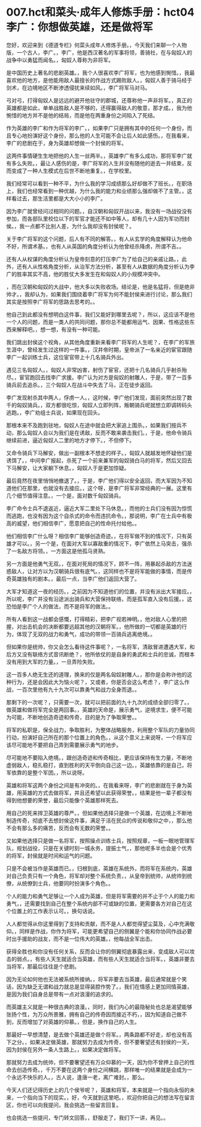# 007.hct和菜头·成年人修炼手册：hct04李广：你想做英雄，还是做将军

您好，欢迎来到《德道专栏》何菜头成年人修炼手册。，今天我们来聊一个人物版，一个古人，李广。，李广，他是西汉著名的军事将领，善骑社，在与匈奴人的战争中以勇猛而闻名。，匈奴人尊称为非将军。

是中国历史上著名的悲剧英雄。，我个人很喜欢李广将军，也为他感到惋惜。，我最喜欢他的地方，是他能用敌人最擅长的作战方式踢败敌人。，匈奴人善于骑马经于剑术，在边境地区不断渗透侵扰来续如风。，李广将军马对马。

弓对弓，打得匈奴人是远远的避开他驻守的郡城，还尊称他一声非将军。，真正的英雄都是如此，单单战胜敌人是不够的，还得赢得敌人的敬意，那才成。，我为他惋惜的地方并不是他的结局，而是他在两重身份之间陷入了死结。

作为英雄的李广和作为将军的李广。，如果李广只是拥有其中的任何一个身份，而且专心地扮演好这个身份，那么他的人生可能不会让后人如此感伤。，在我看来，李广的悲剧在于，身为英雄却想做一个封侯的将军。

这两件事情硬生生地把他的人生一丝两半。，英雄李广有多么成功，那将军李广就有多么失败。，最让人感伤的是，李广将军的人生并没有随他的逝去一并结束，反而变成了一种人生模式在后世不断地重复。，在学校里。

我们经常可以看到一种不平，为什么我的学习成绩那么好却做不了班长。，在职场上，我们也经常看到一种优越，为什么我的能力和业绩那么强却做不了主管。，这样看过去，那生活里都是大大小小的李广。

因为李广就曾经问过相同的问题。，自汉朝和匈奴开战以来，我没有一场战役没有参加，而各部队里校位以下的军官才能还不如中等人，却有几十人因为军功而封侯。，我一点都不比别人差，为什么我却没有封侯呢？。

关于李广将军的这个问题，后人有不同的解答。，有人从玄学的角度解释认为他命不好，所谓术基。，也有人从英国的角度分析认为他曾经杀降虏，所谓不吉。。

还有人从权谋的角度分析认为皇帝刻意的打压李广为了给自己的亲戚让路。，此外，还有人从性格角度分析，从治军方法分析，甚至有人从数据的角度分析认为李广的胜率其实不高，他的胜仗大多发生在和匈奴人的小规模冲突中。

，而在汉朝和匈奴的大战中，他大多以失败收场。结论是，他是名猛将，但是绝非帅才。，我却认为，如果我们围绕着李广将军为何不能封侯来进行讨论，那么我们其实是按照李广将军的思路去思考的。。

他自己到此都没有想明白这件事，我们又能好到哪里去呢？，所以，这应该不是他一个人的问题，而是一类人的共同问题，那你总不能都用运气、因果、性格这些东西来解释吧。，想一想，有没有一种可能。

我们跳出封侯这个视角，从其他角度重新来看李广将军的人生呢？，在李广的军旅生涯中，曾经发生过这样的一件事。，汉井帝时期，皇帝派了一名亲近的宦官跟随李广一起训练士兵，这位宦官带上十几名骑兵外出。

遇见三名匈奴人。，匈奴人非常凶害，射伤了宦官，还把十几名骑兵几乎射杀殆尽。，宦官跑回去找李广求援。李广认为对方是匈奴的射雕人，于是，带了一百多骑兵前去追杀。，三个匈奴人在战斗中失去了马，正在徒步返回。

李广发现射杀其中两人，俘虏一人。，这时候，李广他们发现，面前突然出现了数千的匈奴骑兵。，双方都很吃惊，匈奴人立即列阵，叛朝骑兵呢就想立即调转码头逃跑。，李广劝组士兵说，如果现在回头。

那根本来不及跑到驻地，匈奴人在途中就会把大家追上围杀。，如果我们按兵不动，那么匈奴人会以为我们是在诱敌，反而不敢来袭击我们。，于是，他命令骑兵继续前进，逼近匈奴人二里的地方才停下。，不但停下。

又命令骑兵下马解安，做出一副根本不想走的样子。，匈奴人就越发地怀疑他们是诱饵了。，中间李广报起，杀死了一个前来兼军的匈奴骑白马的将军，然后又回去下马解安，让大家躺下休息。，匈奴人于是更加惊疑。

最后竟然在夜里悄悄地撤退了。，于是，李广他们得以安全返回，而大军因为不知道他们在那里，也就没有去接应。，这个呀，是李广将军非常经典的一展。这里有几个细节值得注意。，一个是，面对数千匈奴骑兵。

李广命令士兵不退返近，逼近大军二里处下马休息。，而他的士兵们没有因为惊慌而逃跑，也没有因为这个自杀式的命令而违抗命令。，那说明，李广在士兵中有极高的威望，他们相信李广，愿意把自己的性命托付给他。。

他们相信李广什么呀？相信李广能够创造奇迹。，在将军做不到的情况下，只有英雄才可以。，另一个是，在面对大军以寡敌重的情况下，李广依然上马突击，强杀了一名敌方将领。，一方面这是他孤马贤熟。

另一方面是他勇气无双。，在面对死局的情况下，顾不一阵，用暴起杀敌的方法迷惑敌人，让对方以为汉朝骑兵很有底气。，这同样也不是将军能做的事情，而是传奇英雄独有的剧本。，最后一点，当李广他们返回大营了。

大军才知道这一夜的经历。，之前因为不知道他们的位置，并没有派出大军接应。，所以呢，李广并没有沿途派出骑兵和大营保持联络，而是孤军直入没有后援。，这恐怕是李广个人的做法，而不是将军的做法。。

所有人看到这一战都会感慨，打得精彩，把李广视若神明。，他对敌人心里的把握，对出击机会的决断都要远超其他的汉朝将军。，他所做的一切都是英雄的行为，体现了无双的战力和勇气，成功的带领一百骑兵逃离绝境。。

但如果你是统帅，你又会怎么看待这件事呢？，一名将军，清敌冒进遭遇大军，和后方又没有联络方式音讯断绝？，他所依仗的是自身的勇武和士兵的忠诚，而根本没有用到大军的力量。，一旦弄险失败。

这一百多人绝无生还的道理，换来的仅是两名匈奴射雕人。，那你是会称许他的这种行为，还是会因此大为恼火呢？，又或者，你是否会这么考虑？，李广这么作战，一百次里他有九十九次可以靠勇气和战力全身而退。。

那剩下的一次呢？，只需要一次，就可以把前面的九十九次的成绩全部归零了。，做英雄和做将军完全是两回事。，英雄的天命是，展示勇气，逆境求生，便不可能为可能，不断地创造奇迹和传奇，目的是为了争取荣誉。。

将军的私职是，保全战力，争取胜利，为整体战略服务，利用整个军队的力量协同行动，扮演好自己所在的那个位置上的角色。，从这个意义上来说呀，一个将军应该尽可能地不要把自己弄到需要展示勇气的地步。

尽可能地不要陷入绝境。，跟创造奇迹和传奇相比，更应该保持有生力量，不断地虚弱敌人，稳扎稳打，直到胜利的天平倒向自己这一边。，英雄依靠的是自己，将军依靠的是整个军团。，所以说呀。

英雄和将军这两个身份之间是有冲突的。，在我看来呀，李广的悲剧就在于身为英雄，用英雄的方式去做将军，并且还希望以此获得荣誉。，结果是他一辈子都没有得到他想要的荣誉，最后只能像个英雄那样死去。

用自己的死来捍卫英雄的尊严。，但如果他选择只是做一个英雄，在边境上不断地制造传奇，彻底不去想封侯这件事，满足于活在民众的传说和敬仰之中，，那么他不会有那么多的痛苦，反而会有无数的荣誉。。

又如果他选择只是做一名将军，按照操点训练士兵，按照规章，一板一眼地管理军队，规划战役，只是在关键时刻一城永务，提振士气，，那他呢多半也会是个优秀的将军，封侯就是时间和运气的问题。

只是不会被当作是英雄而已。，归根到底，英雄在系统外，而将军在系统内，英雄对自己负责只有一个角色，将军却对整个系统负责，，从皇帝到统帅，从统帅到统僚，从统僚到士兵，他要同时扮演多个角色。。

个人的能力和勇气足够让一个人成为英雄，但是将军需要的并不止于个人的能力和勇气，，还需要找到自己在整个系统内部不可或缺的位置，更需要各方对自己在这个位置上的工作表示认可。，换句话说。

人人都觉得从你这里得到了支持和贡献，而不是人人都觉得望尘莫及，心中充满敬仰。，同样是作战，你作为将军，可能更希望自己的侧翼是个能和你协同作战必要时出手援助的战友，而不是一位伟大的英雄。，他每战全军出击。

获得全胜也和你没有任何关系，反而会让你的侧翼彻底暴露出来，变成敌人可以攻击的弱点。，有些人天生就适合当英雄，而有些人天生就适合当将军。，英雄非要去当将军，那最后往往是个悲剧。

因为无论如何他也无法被系统所接纳。，将军非要去当英雄，最后通常就是个笑话，因为缺乏无谓和战力就总是显得装腔作势了。，我们在情感上更加同情英雄，是因为我们自身总是带有一点对浪漫的追求的。

而英雄主义就是一种很古典的浪漫。，同时，我们内心的最隐秘处也总是渴望能够张扬个性，为万众所景雅，拥有自己的传奇因而接近不朽，，因为知道自己做不到，反而增加了对英雄的仰慕。，但是，换作自己的人生。

那最好一早想清楚，是去做个英雄还是做个将军。，两条路都不好走，却也没有高下之分。，如果决定做英雄，那就努力去成为传奇，但不要奢望还有封侯的一天，因为封侯在另外一条人生路上。，如果决定做将军。

那就努力去成为统帅，但不要奢望还有万众仰慕的一天，因为你不曾押上自己的性命去创造传奇。，千万不要在这两个身份之间横跳，那样唯一的结果就是会成为一个永远不快乐的人。，古人说，逢唐一老，离广难封。，那么。

今天人们还记得历史上的几个侯爷呢？，英雄和将军，本来就是一个指向永恒的未来，一个指向当下的现实。，好，今天就到这里吧。，欢迎你把自己的想法写在留言区，你也可以向我提问，我会挑选一些留言回复。

也会挑选一些提问，专门转文回答。，舒服走了，我们下一讲，再见。。